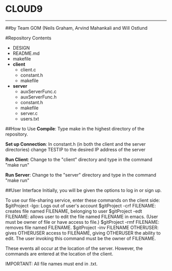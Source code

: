 # CLOUD9

---

##by Team GOM (Neils Graham, Arvind Mahankali and Will Ostlund

#Repository Contents
- DESIGN
- README.md
- makefile
- **client**
  - client.c
  - constant.h
  - makefile
- **server**
  - auxServerFunc.c
  - auxServerFunc.h
  - constant.h
  - makefile
  - server.c
  - users.txt

##How to Use
**Compile**: Type make in the highest directory of the repository.

**Set up Connection**: In constant.h (in both the client and the server directories) change TESTIP to the desired IP address of the server

**Run Client**: Change to the "client" directory and type in the command "make run"

**Run Server**: Change to the "server" directory and type in the command "make run"

##User Interface
Initially, you will be given the options to log in or sign up.

To use our file-sharing service, enter these commands on the client side:
$gitProject -lgo: Logs out of user's account
$gitProject -crf FILENAME: creates file named FILENAME, belonging to user
$gitProject -edt FILENAME: allows user to edit the file named FILENAME in emacs. (User must be owner of file or have access to file.)
$gitProject -rmf FILENAME: removes file named FILENAME.
$gitProject -inv FILENAME OTHERUSER: gives OTHERUSER access to FILENAME, giving OTHERUSER the ability to edit. The user invoking this command must be the owner of FILENAME.

These events all occur at the location of the server. However, the commands are entered at the location of the client.

IMPORTANT: All file names must end in .txt.
